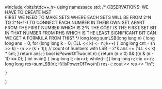 #include <bits/stdc++.h>
using namespace std;
/*
    OBSERVATIONS:
    WE HAVE TO CREATE MST     
    FIRST WE NEED TO MAKE SETS WHERE EACH SETS WILL BE FROM 2^N TO 2^N+1-1 
    TO CONNECT EACH NUMBER IN THEIR OWN SET APART FROM THE FIRST NUMBER WHICH IS 2^N THE
    COST IS THE FIRST SET BIT IN THAT NUMBER FROM RHS  WHICH IS THE LEAST SIGNIFICANT BIT CAN WE GET A FORMULA FROM THIS?
*/
long long sumLSB(long long n) {
    long long ans = 0;
    for (long long k = 0; (1LL << k) <= n; k++) {
        long long cnt = (n >> k) - (n >> (k + 1)); // count of numbers with LSB = 2^k
        ans += (1LL << k) * cnt;
    }
    return ans;
}
bool isPowerOfTwo(int n) {
    return (n > 0) && ((n & (n - 1)) == 0);
}
int main() {
    long long t;
    cin>>t;
    while(t--){
        long long n;
        cin >> n;
        long long res=sumLSB(n);
        if(!isPowerOfTwo(n)) res--;
        cout << res << "\n";
        
    }
    
}